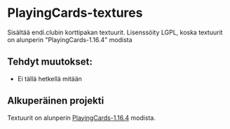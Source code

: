 # PlayingCards-textures
Sisältää endi.clubin korttipakan textuurit. Lisenssöity LGPL, koska textuurit on alunperin "PlayingCards-1.16.4" modista

## Tehdyt muutokset:
- Ei tällä hetkellä mitään

## Alkuperäinen projekti
Textuurit on alunperin [PlayingCards-1.16.4](https://github.com/Calemi/PlayingCards-1.16.4) modista. 
